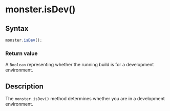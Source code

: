 # monster.isDev()

## Syntax
```javascript
monster.isDev();
```

### Return value
A `Boolean` representing whether the running build is for a development environment.

## Description
The `monster.isDev()` method determines whether you are in a development environment.
